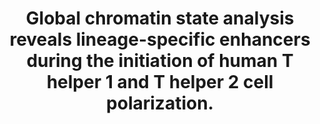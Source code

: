---
layout: page
title: " Global chromatin state analysis reveals lineage-specific enhancers during the initiation of human T helper 1 and T helper 2 cell polarization."
breadcrumb: true
categories:
    - publication
## publication related information
pub:
    authors: " R. David Hawkins, Antti Larjo, Subhash K. Tripathi, Ulrich Wagner, Ying Luu, Tapio Lonnberg, Sunil K. Raghav, Leonard K. Lee, Riikka Lund, Bing Ren, Harri Lahdesmaki,  Riitta Lahesmaa"
    journal: " Immunity"
    date: 2013-06-27
    doi:  10.1016/j.immuni.2013.05.011
    volume:  38
    pages:  1271--1284
    number:  6
    abstract: " Naive CD4(+) T cells can differentiate into specific helper and regulatory T cell lineages in order to combat infection and disease. The correct response to cytokines and a controlled balance of these populations is critical for the immune system and the avoidance of autoimmune disorders. To investigate how early cell-fate commitment is regulated, we generated the first human genome-wide maps  of histone modifications that reveal enhancer elements after 72 hr of in vitro polarization toward T helper 1 (Th1) and T helper 2 (Th2) cell lineages. Our analysis indicated that even at this very early time point, cell-specific gene regulation and enhancers were at work directing lineage commitment. Further examination of lineage-specific enhancers identified transcription factors (TFs)  with known and unknown T cell roles as putative drivers of lineage-specific gene  expression. Lastly, an integrative analysis of immunopathogenic-associated SNPs suggests a role for distal regulatory elements in disease etiology.,"
---
